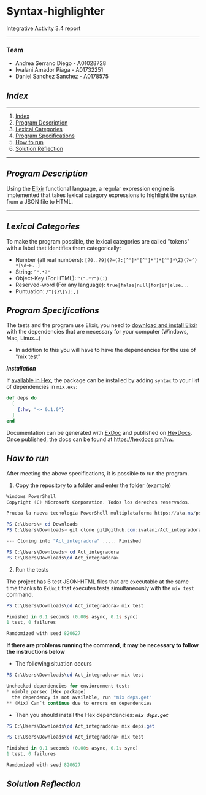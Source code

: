 # Syntax-highlighter
Integrative Activity 3.4 report 

---
### Team

- Andrea Serrano Diego  - A01028728
- Iwalani Amador Piaga  - A01732251
- Daniel Sanchez Sanchez  - A0178575

##
## _Index_

---

1. [Index](#index)
2. [Program Description](#program-description)
3. [Lexical Categories](#lexical-categories)
4. [Program Specifications](#program-specifications)
5. [How to run](#how-to-run)
6. [Solution Reflection](#solution-reflection)

---
##
## _Program Description_

Using the [Elixir](https://elixir-lang.org/) functional language, a regular expression engine is implemented that takes lexical category expressions to highlight the syntax from a JSON file to HTML.
***
##
## _Lexical Categories_

To make the program possible, the lexical categories are called "tokens" with a label that identifies them categorically:

- Number (all real numbers): `[?0..?9](?=(?:[^"]*"[^"]*")*[^"]*\Z)(?=^) *[\d+E.-]`
- String: `^".*?"`
- Object-Key (For HTML): `^(".*?")(:)`
- Reserved-word (For any language): `true|false|null|for|if|else...`
- Puntuation: `/^[{}\[\]:,]`


##
## _Program Specifications_
The tests and the program use Elixir, you need to [download and install Elixir](https://elixir-lang.org/install.html#windows) with the dependencies that are necessary for your computer (Windows, Mac, Linux...)

* In addition to this you will have to have the dependencies for the use of "mix test"

***Installation***

If [available in Hex](https://hex.pm/docs/publish), the package can be installed
by adding `syntax` to your list of dependencies in `mix.exs`:

```elixir
def deps do
  [
    {:hw, "~> 0.1.0"}
  ]
end
```

Documentation can be generated with [ExDoc](https://github.com/elixir-lang/ex_doc)
and published on [HexDocs](https://hexdocs.pm). Once published, the docs can
be found at <https://hexdocs.pm/hw>.
##
## _How to run_

After meeting the above specifications, it is possible to run the program.

1. Copy the repository to a folder and enter the folder (example) 
```powershell
Windows PowerShell
Copyright (C) Microsoft Corporation. Todos los derechos reservados.

Prueba la nueva tecnología PowerShell multiplataforma https://aka.ms/pscore6

PS C:\Users\> cd Downloads
PS C:\Users\Downloads> git clone git@github.com:ivalani/Act_integradora.git

--- Cloning into "Act_integradora" ..... Finished

PS C:\Users\Downloads> cd Act_integradora
PS C:\Users\Downloads\cd Act_integradora>
```
2. Run the tests 


The project has 6 test JSON-HTML files that are executable at the same time thanks to `ExUnit` that executes tests simultaneously with the `mix test` command.
```powershell
PS C:\Users\Downloads\cd Act_integradora> mix test

Finished in 0.1 seconds (0.00s async, 0.1s sync)
1 test, 0 failures

Randomized with seed 820627
```
**If there are problems running the command, it may be necessary to follow the instructions below**
- The following situation occurs
```powershell
PS C:\Users\Downloads\cd Act_integradora> mix test

Unchecked dependencies for envioronment test: 
* nimble_parsec (Hex package)
  the dependency is not available, run "mix deps.get" 
** (Mix) Can´t continue due to errors on dependencies 
```
* Then you should install the Hex dependencies:
***`mix deps.get`*** 
```powershell
PS C:\Users\Downloads\cd Act_integradora> mix deps.get

PS C:\Users\Downloads\cd Act_integradora> mix test

Finished in 0.1 seconds (0.00s async, 0.1s sync)
1 test, 0 failures

Randomized with seed 820627
```
##
## _Solution Reflection_





